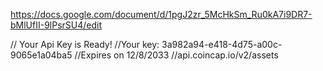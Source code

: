 https://docs.google.com/document/d/1pgJ2zr_5McHkSm_Ru0kA7i9DR7-bMlUfII-9lPsrSU4/edit





// Your Api Key is Ready!
//Your key: 3a982a94-e418-4d75-a00c-9065e1a04ba5
//Expires on 12/8/2033
//api.coincap.io/v2/assets
